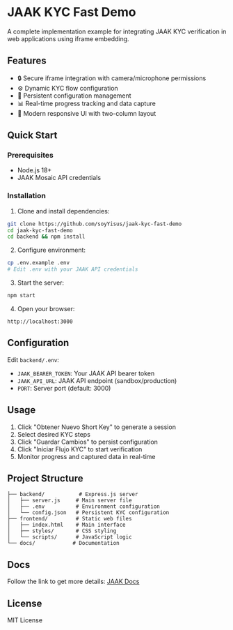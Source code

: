 # JAAK KYC Fast Demo

A complete implementation example for integrating JAAK KYC verification in web applications using iframe embedding.

## Features

- 🔒 Secure iframe integration with camera/microphone permissions
- ⚙️ Dynamic KYC flow configuration
- 💾 Persistent configuration management
- 📊 Real-time progress tracking and data capture
- 🎨 Modern responsive UI with two-column layout

## Quick Start

### Prerequisites

- Node.js 18+
- JAAK Mosaic API credentials

### Installation

1. Clone and install dependencies:
```bash
git clone https://github.com/soyYisus/jaak-kyc-fast-demo
cd jaak-kyc-fast-demo
cd backend && npm install
```

2. Configure environment:
```bash
cp .env.example .env
# Edit .env with your JAAK API credentials
```

3. Start the server:
```bash
npm start
```

4. Open your browser:
```
http://localhost:3000
```

## Configuration

Edit `backend/.env`:
- `JAAK_BEARER_TOKEN`: Your JAAK API bearer token
- `JAAK_API_URL`: JAAK API endpoint (sandbox/production)
- `PORT`: Server port (default: 3000)

## Usage

1. Click "Obtener Nuevo Short Key" to generate a session
2. Select desired KYC steps
3. Click "Guardar Cambios" to persist configuration
4. Click "Iniciar Flujo KYC" to start verification
5. Monitor progress and captured data in real-time

## Project Structure

```
├── backend/           # Express.js server
│   ├── server.js     # Main server file
│   ├── .env          # Environment configuration
│   └── config.json   # Persistent KYC configuration
├── frontend/         # Static web files
│   ├── index.html    # Main interface
│   ├── styles/       # CSS styling
│   └── scripts/      # JavaScript logic
└── docs/            # Documentation
```
## Docs

Follow the link to get more details: [JAAK Docs](https://docs.jaak.ai/docs/kyc-embebido-con-jaak-mosaic#/)

## License

MIT License
